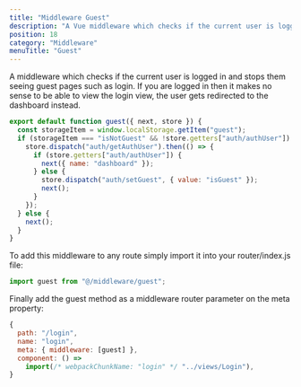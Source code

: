 ```yaml
---
title: "Middleware Guest"
description: "A Vue middleware which checks if the current user is logged in and stops them seeing guest pages such as login."
position: 18
category: "Middleware"
menuTitle: "Guest"
---
```


A middleware which checks if the current user is logged in and stops them seeing guest pages such as login. If you are logged in then it makes no sense to be able to view the login view, the user gets redirected to the dashboard instead.

```js
export default function guest({ next, store }) {
  const storageItem = window.localStorage.getItem("guest");
  if (storageItem === "isNotGuest" && !store.getters["auth/authUser"]) {
    store.dispatch("auth/getAuthUser").then(() => {
      if (store.getters["auth/authUser"]) {
        next({ name: "dashboard" });
      } else {
        store.dispatch("auth/setGuest", { value: "isGuest" });
        next();
      }
    });
  } else {
    next();
  }
}
```

To add this middleware to any route simply import it into your router/index.js file:

```js
import guest from "@/middleware/guest";
```

Finally add the guest method as a middleware router parameter on the meta property:

```js
{
  path: "/login",
  name: "login",
  meta: { middleware: [guest] },
  component: () =>
    import(/* webpackChunkName: "login" */ "../views/Login"),
}
```
